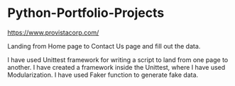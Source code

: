# Python-Portfolio-Projects

https://www.provistacorp.com/

Landing from Home page to Contact Us page and fill out the data.

I have used Unittest framework for writing a script to land from one page to another.
I have created a framework inside the Unittest, where I have used Modularization.
I have used Faker function to generate fake data.
